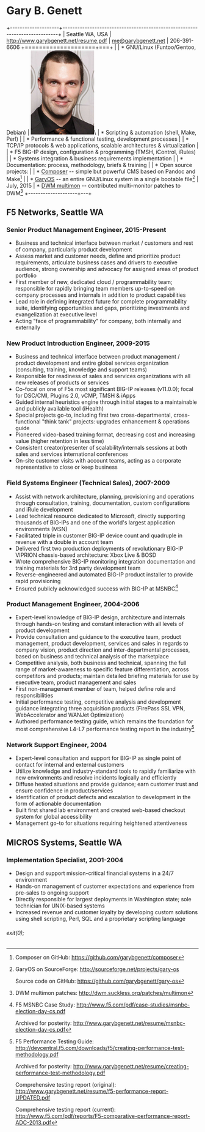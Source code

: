 <!-- % Resume for Gary B. Genett -->
<!-- % Gary B. Genett -->
<!-- % v1.5 (2015-07-30) -->
<!-- ############################################################### -->

# Gary B. Genett

[Composer]: https://github.com/garybgenett/composer
[GaryOS]: http://sourceforge.net/projects/gary-os
[DWM multimon]: http://dwm.suckless.org/patches/multimon

+--------------------+----------------------------------------------------------------------------+
| Seattle WA, USA    | <http://www.garybgenett.net/resume.pdf> \| <me@garybgenett.net> \| 206-391-6606
+====================+===+
| []()               | * GNU/Linux (Funtoo/Gentoo, Debian)
| ![](_profile.jpg)\ | * Scripting & automation (shell, Make, Perl)
|                    | * Performance & functional testing, development processes
|                    | * TCP/IP protocols & web applications, scalable architectures & virtualization
|                    | * F5 BIG-IP design, configuration & programming (TMSH, iControl, iRules)
|                    | * Systems integration & business requirements implementation
|                    | * Documentation: process, methodology, briefs & training
|                    | * Open source projects:
|                    |     * [Composer] -- simple but powerful CMS based on Pandoc and Make[^composer]
|                    |     * [GaryOS] -- an entire GNU/Linux system in a single bootable file[^gary-os]
| July, 2015         |     * [DWM multimon] -- contributed multi-monitor patches to DWM[^dwm]
+--------------------+---+

[^composer]: Composer on GitHub: <https://github.com/garybgenett/composer>
[^gary-os]: GaryOS on SourceForge: <http://sourceforge.net/projects/gary-os>

	Source code on GitHub: <https://github.com/garybgenett/gary-os>

[^dwm]: DWM multimon patches: <http://dwm.suckless.org/patches/multimon>

<!-- ########################### -->
## F5 Networks, Seattle WA

### Senior Product Management Engineer, 2015-Present
  * Business and technical interface between market / customers and rest of company, particularly product development
  * Assess market and customer needs, define and prioritize product requirements, articulate business cases and drivers to executive audience, strong ownership and advocacy for assigned areas of product portfolio
  * First member of new, dedicated cloud / programmability team; responsible for rapidly bringing team members up-to-speed on company processes and internals in addition to product capabilities
  * Lead role in defining integrated future for complete programmability suite, identifying opportunities and gaps, prioritizing investments and evangelization at executive level
  * Acting "face of programmability" for company, both internally and externally

### New Product Introduction Engineer, 2009-2015
  * Business and technical interface between product management / product development and entire global services organization (consulting, training, knowledge and support teams)
  * Responsible for readiness of sales and services organizations with all new releases of products or services
  * Co-focal on one of F5s most significant BIG-IP releases (v11.0.0); focal for DSC/CMI, Plugins 2.0, vCMP, TMSH & iApps
  * Guided internal heuristics engine through initial stages to a maintainable and publicly available tool (iHealth)
  * Special projects go-to, including first two cross-departmental, cross-functional "think tank" projects: upgrades enhancement & operations guide
  * Pioneered video-based training format, decreasing cost and increasing value (higher retention in less time)
  * Consistent creator/presenter of scalability/internals sessions at both sales and services international conferences
  * On-site customer visits with account teams, acting as a corporate representative to close or keep business

### Field Systems Engineer (Technical Sales), 2007-2009
  * Assist with network architecture, planning, provisioning and operations through consultation, training, documentation, custom configurations and iRule development
  * Lead technical resource dedicated to Microsoft, directly supporting thousands of BIG-IPs and one of the world's largest application environments (MSN)
  * Facilitated triple in customer BIG-IP device count and quadruple in revenue with a double in account team
  * Delivered first two production deployments of revolutionary BIG-IP VIPRION chassis-based architecture: Xbox Live & BOSD
  * Wrote comprehensive BIG-IP monitoring integration documentation and training materials for 3rd party development team
  * Reverse-engineered and automated BIG-IP product installer to provide rapid provisioning
  * Ensured publicly acknowledged success with BIG-IP at MSNBC[^msnbc]

[^msnbc]: F5 MSNBC Case Study: <http://www.f5.com/pdf/case-studies/msnbc-election-day-cs.pdf>

	Archived for posterity: <http://www.garybgenett.net/resume/msnbc-election-day-cs.pdf>

### Product Management Engineer, 2004-2006
  * Expert-level knowledge of BIG-IP design, architecture and internals through hands-on testing and constant interaction with all levels of product development
  * Provide consultation and guidance to the executive team, product management, product development, services and sales in regards to company vision, product direction and inter-departmental processes, based on business and technical analysis of the marketplace
  * Competitive analysis, both business and technical, spanning the full range of market-awareness to specific feature differentiation, across competitors and products; maintain detailed briefing materials for use by executive team, product management and sales
  * First non-management member of team, helped define role and responsibilities
  * Initial performance testing, competitive analysis and development guidance integrating three acquisition products (FirePass SSL VPN, WebAccelerator and WANJet Optimization)
  * Authored performance testing guide, which remains the foundation for most comprehensive L4-L7 performance testing report in the industry[^performance]

[^performance]: F5 Performance Testing Guide: <http://devcentral.f5.com/downloads/f5/creating-performance-test-methodology.pdf>

	Archived for posterity: <http://www.garybgenett.net/resume/creating-performance-test-methodology.pdf>

	Comprehensive testing report (original): <http://www.garybgenett.net/resume/f5-performance-report-UPDATED.pdf>

	Comprehensive testing report (current): <http://www.f5.com/pdf/reports/F5-comparative-performance-report-ADC-2013.pdf>

### Network Support Engineer, 2004
  * Expert-level consultation and support for BIG-IP as single point of contact for internal and external customers
  * Utilize knowledge and industry-standard tools to rapidly familiarize with new environments and resolve incidents logically and efficiently
  * Diffuse heated situations and provide guidance; earn customer trust and ensure confidence in product/services
  * Identification of product defects and escalation to development in the form of actionable documentation
  * Built first shared lab environment and created web-based checkout system for global accessibility
  * Management go-to for situations requiring heightened attentiveness

<!-- ########################### -->
## MICROS Systems, Seattle WA

### Implementation Specialist, 2001-2004
  * Design and support mission-critical financial systems in a 24/7 environment
  * Hands-on management of customer expectations and experience from pre-sales to ongoing support
  * Directly responsible for largest deployments in Washington state; sole technician for UNIX-based systems
  * Increased revenue and customer loyalty by developing custom solutions using shell scripting, Perl, SQL and a proprietary scripting language

<!-- ############################################################### -->
###### exit(0);
<!-- ############################################################### -->
